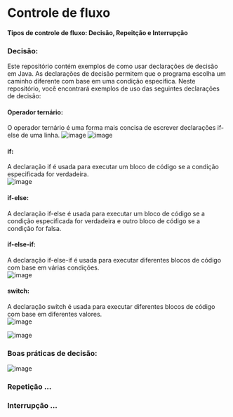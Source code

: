 # Controle de fluxo 
#### Tipos de controle de fluxo: Decisão, Repeitção e Interrupção
### Decisão:

Este repositório contém exemplos de como usar declarações de decisão em Java. As declarações de decisão permitem que o programa escolha um caminho diferente com base em uma condição específica. Neste repositório, você encontrará exemplos de uso das seguintes declarações de decisão:

#### Operador ternário:
O operador ternário é uma forma mais concisa de escrever declarações if-else de uma linha.
![image](https://user-images.githubusercontent.com/122856066/236112787-438acd1c-ee4a-455d-b4ac-e18a5de142e0.png)
![image](https://user-images.githubusercontent.com/122856066/236283569-fc0c23f0-e9e4-4151-ac36-298fc8cab1ed.png)

#### if:
A declaração if é usada para executar um bloco de código se a condição especificada for verdadeira.<br>
![image](https://user-images.githubusercontent.com/122856066/236112635-6d8c7b43-4641-450f-ac0c-632e53339227.png)

#### if-else:
A declaração if-else é usada para executar um bloco de código se a condição especificada for verdadeira e outro bloco de código se a condição for falsa.<br>
#### if-else-if:
A declaração if-else-if é usada para executar diferentes blocos de código com base em várias condições.<br>
![image](https://user-images.githubusercontent.com/122856066/236112671-93f0d286-31cc-4221-830f-4fc29edb8b44.png)

#### switch:
A declaração switch é usada para executar diferentes blocos de código com base em diferentes valores.<br>
![image](https://user-images.githubusercontent.com/122856066/236112699-ff43989a-83db-4fb5-a13f-97584b551c05.png)

![image](https://user-images.githubusercontent.com/122856066/236312469-20062728-0b6b-4b13-9d6d-232e7c12e010.png)

### Boas práticas de decisão:
![image](https://user-images.githubusercontent.com/122856066/236329834-4d5f1e0f-b5d9-4a9a-9daf-7a69ca335ad3.png)






### Repetição ...

### Interrupção ...
